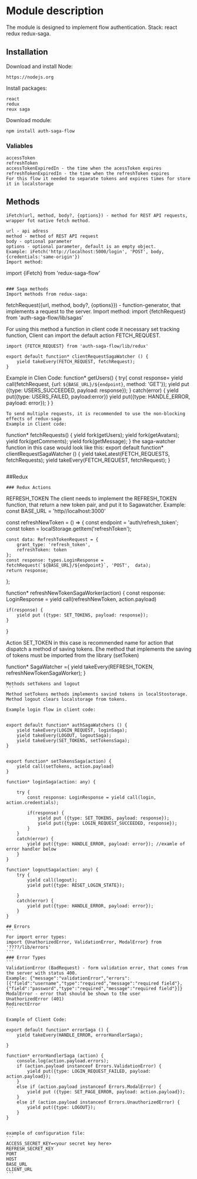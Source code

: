# Module description
The module is designed to implement flow authentication. Stack: react redux redux-saga.

## Installation 
Download and install Node:
```
https://nodejs.org
```
Install packages:
```
react
redux
reux saga
```
Download module: 
```
npm install auth-saga-flow
```

### Valiables 
```
accessToken 
refreshToken
accessTokenExpiredIn - the time when the acessToken expires
refreshTokenExpiredIn - the time when the refreshToken expires
For this flow it needed to separate tokens and expires times for store it in localstorage
```

## Methods
``` 
iFetch(url, method, body?, {options}) - method for REST API requests, wrapper fot native fetch method.

url - api adress 
method - method of REST API request
body - optional parameter
options - optional parameter, default is an empty object.
Example: iFetch('http://localhost:5000/login', 'POST', body, {credentials:'same-origin'})
Import method:
```
import {iFetch} from 'redux-saga-flow'
```   

### Saga methods 
Import methods from redux-saga:
```
fetchRequest({url, method, body?, {options}}) - function-generator, that implements a request to the server.
Import method: import {fetchRequest} from 'auth-saga-flow/lib/sagas'

For using this method a function in client code it necessary set tracking function, Client can import the default action FETCH_REQUEST.
```
import {FETCH_REQUEST} from 'auth-saga-flow/lib/redux'

export default function* clientRequestSagaWatcher () {
    yield takeEvery(FETCH_REQUEST, fetchRequest);
}
```
Example in Clien Code: 
function* getUsers() {
    try{
        const response= yield call(fetchRequest, {url: `${BASE_URL}/${endpoint}`, method: 'GET'});
        yield put ({type: USERS_SUCCEEDED, payload: response});
    }
      catch(error) {
        yield put({type: USERS_FAILED, payload:error})
        yield put({type: HANDLE_ERROR, payload: error});
    }
}
```
To send multiple requests, it is recommended to use the non-blocking effects of redux-saga
Example in Client code: 
```
function* fetchRequests() {
    yield fork(getUsers);
    yield fork(getAvatars);
    yield fork(getComments);
    yield fork(getMessage);
}
the saga-watcher function in this case would look like this: 
export default function* clientRequestSagaWatcher () {
    yield takeLatest(FETCH_REQUESTS, fetchRequests);
    yield takeEvery(FETCH_REQUEST, fetchRequest);
}
```
```
##Redux 
```
### Redux Actions 
```
REFRESH_TOKEN 
The client needs to implement the REFRESH_TOKEN function, that return a new token pair, and put it to Sagawatcher. 
Example:
const BASE_URL = 'http//localhost:3000'

const refreshNewToken = () => {
    const endpoint = 'auth/refresh_token';
    const token = localStorage.getItem('refreshToken');
  
    const data: RefreshTokenRequest = {
        grant_type: 'refresh_token',
        refreshToken: token
    };
    const response: types.LoginResponse = fetchRequest(`${BASE_URL}/${endpoint}`, 'POST',  data);
    return response;
};


function* refreshNewTokenSagaWorker(action) {
    const response: LoginResponse = yield call(refreshNewToken, action.payload)

    if(response) {
        yield put ({type: SET_TOKENS, payload: response}); 
    }
}

Action SET_TOKEN in this case is recommended name for action that dispatch a method of saving tokens. Еhe method that implements the saving of tokens must be imported from the library (setToken)

function* SagaWatcher ={
    yield takeEvery(REFRESH_TOKEN, refreshNewTokenSagaWorker);
} 
``````
Methods setTokens and logout
```
Method setTokens methods implements savind tokens in localStostorage. Method logout clears localstorage from tokens. 

Example login flow in client code:


export default function* authSagaWatchers () {
    yield takeEvery(LOGIN_REQUEST, loginSaga);
    yield takeEvery(LOGOUT, logoutSaga);
    yield takeEvery(SET_TOKENS, setTokensSaga);
} 


export function* setTokensSaga(action) {
    yield call(setTokens, action.payload)
}

function* loginSaga(action: any) { 
 
    try {
        const response: LoginResponse = yield call(login, action.credentials);
      
        if(response) {
            yield put ({type: SET_TOKENS, payload: response}); 
            yield put({type: LOGIN_REQUEST_SUCCEEDED, response});
        }
    }
    catch(error) {
        yield put({type: HANDLE_ERROR, payload: error}); //examle of error handler below
    }
}

function* logoutSaga(action: any) {
    try {
        yield call(logout);
        yield put({type: RESET_LOGIN_STATE});
      
    }
    catch(error) {
        yield put({type: HANDLE_ERROR, payload: error});
    }
}

## Errors 
```
For import error types: 
import {UnathorizedError, ValidationError, ModalError} from '????/lib/errors'
```
### Error Types
```
ValidationError (BadRequest) - form validation error, that comes from the server with status 400. 
Example: {"message":"validationError","errors":[{"field":"username","type":"required","message":"required field"},{"field":"password","type":"required","message":"required field"}]}
ModalError - error that should be shown to the user
UnathorizedError (401)
RedirectError
```

Example of Client Code: 

export default function* errorSaga () {
    yield takeEvery(HANDLE_ERROR, errorHandlerSaga);
 
} 

function* errorHandlerSaga (action) {
    console.log(action.payload.errors);
    if (action.payload instanceof Errors.ValidationError) {
        yield put({type: LOGIN_REQUEST_FAILED, payload: action.payload});
    }
    else if (action.payload instanceof Errors.ModalError) {
        yield put ({type: SET_PAGE_ERROR, payload: action.payload});
    }
    else if (action.payload instanceof Errors.UnauthorizedError) {
        yield put({type: LOGOUT});
    }
}


example of configuration file:
```
ACCESS_SECRET_KEY=<your secret key here>
REFRESH_SECRET_KEY
PORT
HOST
BASE_URL
CLIENT_URL
```




